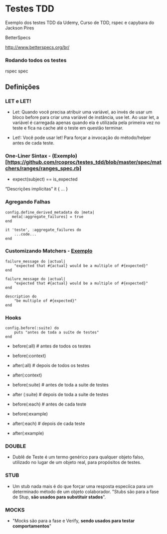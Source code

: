 # Testes TDD
Exemplo dos testes TDD da Udemy, Curso de TDD, rspec e capybara do Jackson Pires

BetterSpecs

http://www.betterspecs.org/br/

### Rodando todos os testes

rspec spec

## Definições

### LET e LET!

* Let: Quando você precisa atribuir uma variável, ao invés de usar um bloco before para criar uma variável de instância, use let.
Ao usar let, a variável é carregada apenas quando ela é utilizada pela primeira vez no teste e fica na cache até o teste em
questão terminar.

* Let!: Você pode usar let! Para forçar a invocação do método/helper antes de cada teste.

### One-Liner Sintax - (Exemplo)[https://github.com/rcoproc/testes_tdd/blob/master/spec/matchers/ranges/ranges_spec.rb]

* expect(subject) == is_expected

“Descrições implícitas”
it { … }

### Agregando Falhas

    config.define_derived_metadata do |meta|
       meta[:aggregate_failures] = true
    end

    it 'teste', :aggregate_failures do
        ...code...
    end

### Customizando Matchers - [Exemplo](https://github.com/rcoproc/testes_tdd/blob/master/spec/matchers/custom/custom_spec.rb)

    failure_message do |actual|
        "expected that #{actual} would be a multiple of #{expected}"
    end

    failure_message do |actual|
        "expected that #{actual} would be a multiple of #{expected}"
    end

    description do
        "be multiple of #{expected}"
    end


### Hooks

    config.before(:suite) do
        puts "antes de toda a suíte de testes"
    end

* before(:all) # antes de todos os testes

* before(:context)

* after(:all) # depois de todos os testes 

* after(:context)

* before(:suite) # antes de toda a suite de testes

* after (:suite) # depois de toda a suite de testes

* before(:each) # antes de cada teste

* before(:example)

* after(:each) # depois de cada teste

* after(:example)

### DOUBLE

* Dublê de Teste é um termo genérico para qualquer objeto falso, utilizado no lugar de um objeto real, para propósitos de testes.

### STUB

* Um stub nada mais é do que forçar uma resposta especíica para um determinado método de um objeto colaborador.
"Stubs são para a fase de Stup, **são usados para substituir stados**".

### MOCKS

* "Mocks são para a fase e Verify, **sendo usados para testar comportamentos**"
